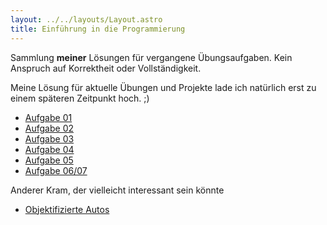 ```yaml
---
layout: ../../layouts/Layout.astro
title: Einführung in die Programmierung
---
```

Sammlung **meiner** Lösungen für vergangene Übungsaufgaben.
Kein Anspruch auf Korrektheit oder Vollständigkeit.

Meine Lösung für aktuelle Übungen und Projekte lade ich natürlich erst zu einem späteren Zeitpunkt hoch. ;)

- [Aufgabe 01](../aufgabe01)
- [Aufgabe 02](../aufgabe02)
- [Aufgabe 03](../aufgabe03)
- [Aufgabe 04](../aufgabe04)
- [Aufgabe 05](../aufgabe05)
- [Aufgabe 06/07](../aufgabe0607)

Anderer Kram, der vielleicht interessant sein könnte

- [Objektifizierte Autos](../autos)